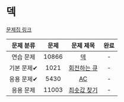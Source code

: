 # 덱



[문제집 링크](https://www.acmicpc.net/workbook/view/7311)

| 문제 분류  | 문제    | 문제 제목                                           | 완료  |
|:------:|:-----:|:-----------------------------------------------:|:---:|
| 연습 문제  | 10866 | [덱](https://www.acmicpc.net/problem/10866)      | -   |
| 기본 문제✔ | 1021  | [회전하는 큐](https://www.acmicpc.net/problem/1021)  | -   |
| 응용 문제✔ | 5430  | [AC](https://www.acmicpc.net/problem/5430)      | -   |
| 응용 문제  | 11003 | [최솟값 찾기](https://www.acmicpc.net/problem/11003) | -   |
